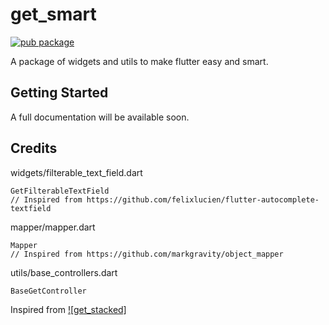 # get_smart

[![pub package](https://img.shields.io/pub/v/get_smart.svg)](https://pub.dev/packages/get_smart)

A package of widgets and utils to make flutter easy and smart.

## Getting Started

A full documentation will be available soon.


## Credits

widgets/filterable_text_field.dart
```
GetFilterableTextField
// Inspired from https://github.com/felixlucien/flutter-autocomplete-textfield
```

mapper/mapper.dart
```
Mapper
// Inspired from https://github.com/markgravity/object_mapper
```

utils/base_controllers.dart
```
BaseGetController
```
Inspired from [![get_stacked]](https://github.com/Prn-Ice/get_stacked)

